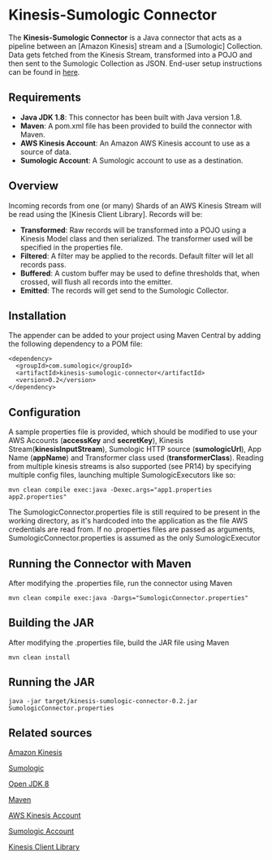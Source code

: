 # Kinesis-Sumologic Connector

The **Kinesis-Sumologic Connector** is a Java connector that acts as a pipeline between an [Amazon Kinesis] stream and a [Sumologic] Collection. Data gets fetched from the Kinesis Stream, transformed into a POJO and then sent to the Sumologic Collection as JSON. End-user setup instructions can be found in [here](https://support.sumologic.com/hc/en-us/articles/209667668-Sumo-Logic-App-for-Amazon-VPC-Flow-Logs-using-Kinesis).

## Requirements

 + **Java JDK 1.8**: This connector has been built with Java version 1.8.
 + **Maven**: A pom.xml file has been provided to build the connector with Maven.
 + **AWS Kinesis Account**: An Amazon AWS Kinesis account to use as a source of data.
 + **Sumologic Account**: A Sumologic account to use as a destination.

## Overview

Incoming records from one (or many) Shards of an AWS Kinesis Stream will be read using the [Kinesis Client Library]. Records will be:

 + **Transformed**: Raw records will be transformed into a POJO using a Kinesis Model class and then serialized. The transformer used will be specified in the properties file.
 + **Filtered**: A filter may be applied to the records. Default filter will let all records pass.
 + **Buffered**: A custom buffer may be used to define thresholds that, when crossed, will flush all records into the emitter.
 + **Emitted**: The records will get send to the Sumologic Collector.

## Installation

The appender can be added to your project using Maven Central by adding the following dependency to a POM file:

```
<dependency>
  <groupId>com.sumologic</groupId>
  <artifactId>kinesis-sumologic-connector</artifactId>
  <version>0.2</version>
</dependency>
```

## Configuration

A sample properties file is provided, which should be modified to use your AWS Accounts (**accessKey** and **secretKey**), Kinesis Stream(**kinesisInputStream**), Sumologic HTTP source (**sumologicUrl**), App Name (**appName**) and Transformer class used (**transformerClass**). Reading from multiple kinesis streams is also supported (see PR14) by specifying multiple config files, launching multiple SumologicExecutors like so:
```
mvn clean compile exec:java -Dexec.args="app1.properties app2.properties"
```
The SumologicConnector.properties file is still required to be present in the working directory, as it's hardcoded into the application as the file AWS credentials are read from. If no .properties files are passed as arguments, SumologicConnector.properties is assumed as the only SumologicExecutor

## Running the Connector with Maven

After modifying the .properties file, run the connector using Maven
```
mvn clean compile exec:java -Dargs="SumologicConnector.properties"
```

## Building the JAR
After modifying the .properties file, build the JAR file using Maven
```
mvn clean install
```

## Running the JAR
```
java -jar target/kinesis-sumologic-connector-0.2.jar SumologicConnector.properties
```


## Related sources

[Amazon Kinesis](http://aws.amazon.com/kinesis/)

[Sumologic](https://www.sumologic.com/)

[Open JDK 8](http://openjdk.java.net/projects/jdk8)

[Maven](http://maven.apache.org/)

[AWS Kinesis Account](http://aws.amazon.com/account/)

[Sumologic Account](https://www.sumologic.com/pricing/)

[Kinesis Client Library](https://github.com/awslabs/amazon-kinesis-client/)
